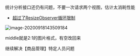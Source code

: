 统计分析接口还仍有问题，不要一次请求两个视图，估计太消耗性能

- [超过了ResizeObserver循环限制](https://blog.csdn.net/qq_26769677/article/details/101397275)

![image-20200918143509184](C:\Users\admin\AppData\Roaming\Typora\typora-user-images\image-20200918143509184.png)

middle就是2:1的图片格式，有空改回来

继续解决【商品管理】特定人员问题
